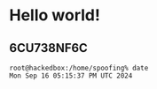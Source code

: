 # Hello world!
6CU738NF6C
---
```
root@hackedbox:/home/spoofing% date
Mon Sep 16 05:15:37 PM UTC 2024
```
